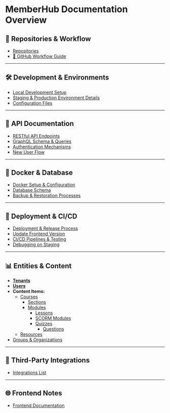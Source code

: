 # MemberHub Documentation Overview

## 📂 Repositories & Workflow
- [Repositories](https://github.com/eLearning-Plus/MemberHub/wiki/Repositories)  
- [🚀 GitHub Workflow Guide](https://github.com/eLearning-Plus/MemberHub/wiki/%F0%9F%9A%80-GitHub-Workflow-Guide)

---

## 🛠 Development & Environments
- [Local Development Setup](https://github.com/eLearning-Plus/MemberHub/wiki/Local-development-setup)  
- [Staging & Production Environment Details](https://github.com/eLearning-Plus/MemberHub/wiki/Staging-and-production-environment-details)  
- [Configuration Files](https://github.com/eLearning-Plus/MemberHub/wiki/Configuration-files)

---

## 🔗 API Documentation
- [RESTful API Endpoints](https://github.com/eLearning-Plus/MemberHub/wiki/RESTful-API-endpoints)  
- [GraphQL Schema & Queries](https://github.com/eLearning-Plus/MemberHub/wiki/GraphQL-schema-and-queries)  
- [Authentication Mechanisms](https://github.com/eLearning-Plus/MemberHub/wiki/Authentication-mechanisms)  
- [New User Flow](https://github.com/eLearning-Plus/MemberHub/wiki/New-User-flow)

---

## 🐳 Docker & Database
- [Docker Setup & Configuration](https://github.com/eLearning-Plus/MemberHub/wiki/Docker-container-setup)  
- [Database Schema](https://github.com/eLearning-Plus/MemberHub/wiki/Database-schema)  
- [Backup & Restoration Processes](https://github.com/eLearning-Plus/MemberHub/wiki/Database-backup-and-restoration-processes)

---

## 🚀 Deployment & CI/CD
- [Deployment & Release Process](https://github.com/eLearning-Plus/MemberHub/wiki/Deployment-and-release-process)  
- [Update Frontend Version](https://github.com/eLearning-Plus/MemberHub/wiki/Update-Version-using-GraphiQL)  
- [CI/CD Pipelines & Testing](https://github.com/eLearning-Plus/MemberHub/wiki/CI-CD-pipelines-and-Testing)  
- [Debugging on Staging](https://github.com/eLearning-Plus/MemberHub/wiki/Debugging:-Connect-to-Rails-Console-on-Staging-Production)

---

## 📊 Entities & Content
- **[Tenants](https://github.com/eLearning-Plus/MemberHub/wiki/Tenants)**  
- **[Users](https://github.com/eLearning-Plus/MemberHub/wiki/Users)**  
- **Content Items:**  
  - [Courses](https://github.com/eLearning-Plus/MemberHub/wiki/Courses)  
    - [Sections](https://github.com/eLearning-Plus/MemberHub/wiki/Sections)  
    - [Modules](https://github.com/eLearning-Plus/MemberHub/wiki/Course-modules)  
      - [Lessons](https://github.com/eLearning-Plus/MemberHub/wiki/Lessons)  
      - [SCORM Modules](https://github.com/eLearning-Plus/MemberHub/wiki/Scorm-modules)  
      - [Quizzes](https://github.com/eLearning-Plus/MemberHub/wiki/Quizzes)  
        - [Questions](https://github.com/eLearning-Plus/MemberHub/wiki/Questions)  
  - [Resources](https://github.com/eLearning-Plus/MemberHub/wiki/Resources)  
- [Groups & Organizations](https://github.com/eLearning-Plus/MemberHub/wiki/Groups-and-Organisations)

---

## 🔗 Third-Party Integrations
- [Integrations List](https://github.com/eLearning-Plus/MemberHub/wiki/Third%E2%80%90Party-Integrations)

---

## 🌐 Frontend Notes
- [Frontend Documentation](https://github.com/eLearning-Plus/MemberHub/wiki/Frontend)